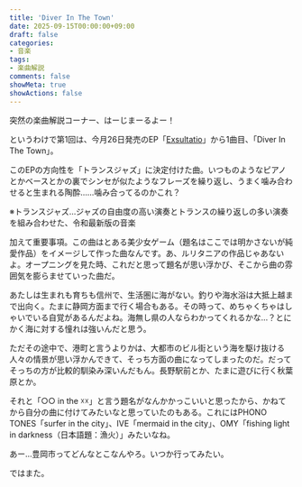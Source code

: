 ```yaml
---
title: 'Diver In The Town'
date: 2025-09-15T00:00:00+09:00
draft: false
categories:
- 音楽
tags:
- 楽曲解説
comments: false
showMeta: true
showActions: false
---
```


突然の楽曲解説コーナー、はーじまーるよー！

というわけで第1回は、今月26日発売のEP「[Exsultatio](/music/nrmh-3)」から1曲目、「Diver In The Town」。

このEPの方向性を「トランスジャズ」に決定付けた曲。いつものようなピアノとかベースとかの裏でシンセが似たようなフレーズを繰り返し、うまく噛み合わせると生まれる陶酔……噛み合ってるのかこれ？

※トランスジャズ…ジャズの自由度の高い演奏とトランスの繰り返しの多い演奏を組み合わせた、令和最新版の音楽

加えて重要事項。この曲はとある美少女ゲーム（題名はここでは明かさないが純愛作品）をイメージして作った曲なんです。あ、ルリタニアの作品じゃあないよ。オープニングを見た時、これだと思って題名が思い浮かび、そこから曲の雰囲気を膨らませていった曲だ。

あたしは生まれも育ちも信州で、生活圏に海がない。釣りや海水浴は大抵上越まで出向く。たまに静岡方面まで行く場合もある。その時って、めちゃくちゃはしゃいでいる自覚があるんだよね。海無し県の人ならわかってくれるかな…？とにかく海に対する憧れは強いんだと思う。

ただその途中で、港町と言うよりかは、大都市のビル街という海を駆け抜ける人々の情景が思い浮かんできて、そっち方面の曲になってしまったのだ。だってそっちの方が比較的馴染み深いんだもん。長野駅前とか、たまに遊びに行く秋葉原とか。

それと「○○ in the ☓☓」と言う題名がなんかかっこいいと思ったから、かねてから自分の曲に付けてみたいなと思っていたのもある。これにはPHONO TONES「surfer in the city」、IVE「mermaid in the city」、OMY「fishing light in darkness（日本語題：漁火）」みたいなね。

あー…豊岡市ってどんなとこなんやろ。いつか行ってみたい。

ではまた。
